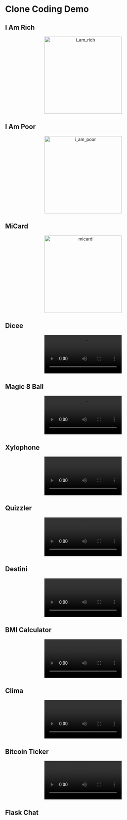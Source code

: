 # Clone Coding Demo

## I Am Rich
<div align="center">
    <img width="250" alt="i_am_rich" src="https://user-images.githubusercontent.com/81610017/213898723-2db52441-07c3-42e4-99bb-23676ff561f4.png">
</div>

## I Am Poor
<div align="center">
    <img width="250" alt="i_am_poor" src="https://user-images.githubusercontent.com/81610017/213898560-4b1b69d4-ba3d-4ab8-9ca0-3a1282d35c54.png">
</div>

## MiCard
<div align="center">
    <img width="250" alt="micard" src="https://user-images.githubusercontent.com/81610017/213898389-e6f61f40-41f3-4795-8c59-35e8d2364d44.png">
</div>

## Dicee
<div align="center">
    <video controls="controls" width="250" src="https://user-images.githubusercontent.com/81610017/213898769-72a81dce-7a0e-4aed-a537-355ef0e85562.mov"></video>
</div>

## Magic 8 Ball
<div align="center">
    <video controls="controls" width="250" src="https://user-images.githubusercontent.com/81610017/213898686-1ea265b5-6d67-49b2-828a-5aee927bf2f1.mov"></video>
</div>

## Xylophone
<div align="center"> 
    <video controls="controls" width="250" src="https://user-images.githubusercontent.com/81610017/213876340-e3d196e1-2875-461b-a24f-a7c11ae66fa8.mov"></video>
</div>

## Quizzler
<div align="center">
    <video controls="controls" width="250" src="https://user-images.githubusercontent.com/81610017/213913475-d3b02463-445d-450b-ae85-41cc52c7cb36.mov"></video>
</div>

## Destini
<div align="center">
    <video controls="controls" width="250" src="https://user-images.githubusercontent.com/81610017/213917039-5368a776-adf8-4e73-afde-0e0038ce3350.mov"></video>
</div>

## BMI Calculator
<div align="center">
    <video controls="controls" width="250" src="https://user-images.githubusercontent.com/81610017/216313133-8b4fbd2a-5ecd-4ca7-a2eb-a0e8587e61b0.mov"></video>
</div>

## Clima
<div align="center">
    <video controls="controls" width="250" src="https://user-images.githubusercontent.com/81610017/217562274-0a982a96-d583-49cb-85f1-5248dfe3c0dd.mov"></video>
</div>

## Bitcoin Ticker
<div align="center">
    <video controls="controls" width="250" src="https://user-images.githubusercontent.com/81610017/218249160-128bd395-3fbd-4e0c-8145-0be7d52e2e34.mov"></video>
</div>

## Flask Chat
<div align="center">
</div>
